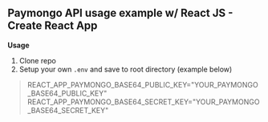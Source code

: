 ## Paymongo API usage example w/ React JS - Create React App

**Usage**

1. Clone repo
2. Setup your own `.env` and save to root directory (example below)

> REACT_APP_PAYMONGO_BASE64_PUBLIC_KEY="YOUR_PAYMONGO_BASE64_PUBLIC_KEY"
> REACT_APP_PAYMONGO_BASE64_SECRET_KEY="YOUR_PAYMONGO_BASE64_SECRET_KEY"
